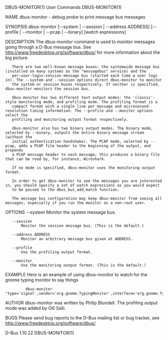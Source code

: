 DBUS-MONITOR(1)                                                    User Commands                                                   DBUS-MONITOR(1)

NAME
       dbus-monitor - debug probe to print message bus messages

SYNOPSIS
       dbus-monitor [--system | --session | --address ADDRESS] [--profile | --monitor | --pcap | --binary] [watch expressions]

DESCRIPTION
       The dbus-monitor command is used to monitor messages going through a D-Bus message bus. See http://www.freedesktop.org/software/dbus/ for
       more information about the big picture.

       There are two well-known message buses: the systemwide message bus (installed on many systems as the "messagebus" service) and the
       per-user-login-session message bus (started each time a user logs in). The --system and --session options direct dbus-monitor to monitor
       the system or session buses respectively. If neither is specified, dbus-monitor monitors the session bus.

       dbus-monitor has two different text output modes: the 'classic'-style monitoring mode, and profiling mode. The profiling format is a
       compact format with a single line per message and microsecond-resolution timing information. The --profile and --monitor options select the
       profiling and monitoring output format respectively.

       dbus-monitor also has two binary output modes. The binary mode, selected by --binary, outputs the entire binary message stream (without the
       initial authentication handshake). The PCAP mode, selected by --pcap, adds a PCAP file header to the beginning of the output, and prepends
       a PCAP message header to each message; this produces a binary file that can be read by, for instance, Wireshark.

       If no mode is specified, dbus-monitor uses the monitoring output format.

       In order to get dbus-monitor to see the messages you are interested in, you should specify a set of watch expressions as you would expect
       to be passed to the dbus_bus_add_match function.

       The message bus configuration may keep dbus-monitor from seeing all messages, especially if you run the monitor as a non-root user.

OPTIONS
       --system
           Monitor the system message bus.

       --session
           Monitor the session message bus. (This is the default.)

       --address ADDRESS
           Monitor an arbitrary message bus given at ADDRESS.

       --profile
           Use the profiling output format.

       --monitor
           Use the monitoring output format. (This is the default.)

EXAMPLE
       Here is an example of using dbus-monitor to watch for the gnome typing monitor to say things

             dbus-monitor "type='signal',sender='org.gnome.TypingMonitor',interface='org.gnome.TypingMonitor'"

AUTHOR
       dbus-monitor was written by Philip Blundell. The profiling output mode was added by Olli Salli.

BUGS
       Please send bug reports to the D-Bus mailing list or bug tracker, see http://www.freedesktop.org/software/dbus/

D-Bus 1.10.22                                                                                                                      DBUS-MONITOR(1)

